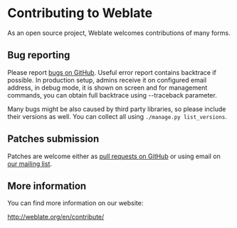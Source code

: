 # Contributing to Weblate

As an open source project, Weblate welcomes contributions of many forms.

## Bug reporting

Please report [bugs on GitHub][1]. Useful error report contains backtrace if
possible. In production setup, admins receive it on configured email address,
in debug mode, it is shown on screen and for management commands, you can
obtain full backtrace using --traceback parameter.

Many bugs might be also caused by third party libraries, so please include
their versions as well. You can collect all using 
``./manage.py list_versions``.

[1]: https://github.com/nijel/weblate/issues/new

## Patches submission

Patches are welcome either as [pull requests on GitHub][2] or using email on 
[our mailing list][3].

[2]: https://github.com/nijel/weblate/pulls
[3]: https://lists.cihar.com/cgi-bin/mailman/listinfo/weblate

## More information

You can find more information on our website:

http://weblate.org/en/contribute/
